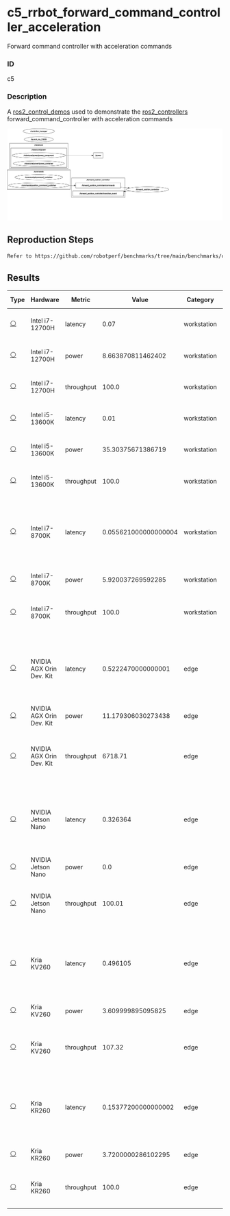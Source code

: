 # c5_rrbot_forward_command_controller_acceleration

Forward command controller with acceleration commands

### ID
c5

### Description
A [ros2_control_demos](https://github.com/ros-controls/ros2_control_demos) used to demonstrate the [ros2_controllers](https://github.com/ros-controls/ros2_controllers) forward_command_controller with acceleration commands


![](../../../imgs/c3_rrbot_forward_command_controller_position.svg)

## Reproduction Steps

```bash
Refer to https://github.com/robotperf/benchmarks/tree/main/benchmarks/control/c5_rrbot_forward_command_controller_acceleration and review the launch files to reproduce this package.
```

## Results

| Type | Hardware | Metric | Value | Category | Timestamp | Note | Data Source |
| --- | --- | --- | --- | --- | --- | --- | --- |
| [:white_circle:](https://github.com/robotperf/benchmarks/blob/main/benchmarks/README.md#type) | Intel i7-12700H | latency | 0.07 | workstation | 08-07-2023 | mean 0.02 ms, rms 0.02 ms, max 0.07 ms, min 0.00 ms, lost 0.00%, update rate 100 Hz | [N/A](https://github.com/robotperf/rosbags/tree/main/N/A) |
| [:white_circle:](https://github.com/robotperf/benchmarks/blob/main/benchmarks/README.md#type) | Intel i7-12700H | power | 8.663870811462402 | workstation | 08-07-2023 | mean 0.02 ms, rms 0.02 ms, max 0.07 ms, min 0.00 ms, lost 0.00%, update rate 100 Hz | [N/A](https://github.com/robotperf/rosbags/tree/main/N/A) |
| [:white_circle:](https://github.com/robotperf/benchmarks/blob/main/benchmarks/README.md#type) | Intel i7-12700H | throughput | 100.0 | workstation | 08-07-2023 | mean 0.02 ms, rms 0.02 ms, max 0.07 ms, min 0.00 ms, lost 0.00%, update rate 100 Hz | [N/A](https://github.com/robotperf/rosbags/tree/main/N/A) |
| [:white_circle:](https://github.com/robotperf/benchmarks/blob/main/benchmarks/README.md#type) | Intel i5-13600K | latency | 0.01 | workstation | 08-07-2023 | mean 0.00, ms, rms 0.00 ms, max 0.01 ms, min 0.00 ms, lost 0.00%, update rate 100 Hz | [N/A](https://github.com/robotperf/rosbags/tree/main/N/A) |
| [:white_circle:](https://github.com/robotperf/benchmarks/blob/main/benchmarks/README.md#type) | Intel i5-13600K | power | 35.30375671386719 | workstation | 08-07-2023 | mean 0.00, ms, rms 0.00 ms, max 0.01 ms, min 0.00 ms, lost 0.00%, update rate 100 Hz | [N/A](https://github.com/robotperf/rosbags/tree/main/N/A) |
| [:white_circle:](https://github.com/robotperf/benchmarks/blob/main/benchmarks/README.md#type) | Intel i5-13600K | throughput | 100.0 | workstation | 08-07-2023 | mean 0.00, ms, rms 0.00 ms, max 0.01 ms, min 0.00 ms, lost 0.00%, update rate 100 Hz | [N/A](https://github.com/robotperf/rosbags/tree/main/N/A) |
| [:white_circle:](https://github.com/robotperf/benchmarks/blob/main/benchmarks/README.md#type) | Intel i7-8700K | latency | 0.055621000000000004 | workstation | 2023-07-20 14:54:29 | ✋mean_benchmark 0.016474258575197888, rms_benchmark 0.01653362410999869, max_benchmark 0.055621000000000004, min_benchmark 0.003118, lost messages 0.07 % | [simulation](https://github.com/robotperf/rosbags/tree/main/simulation) |
| [:white_circle:](https://github.com/robotperf/benchmarks/blob/main/benchmarks/README.md#type) | Intel i7-8700K | power | 5.920037269592285 | workstation | 2023-07-20 14:57:43 | ✋ | [simulation](https://github.com/robotperf/rosbags/tree/main/simulation) |
| [:white_circle:](https://github.com/robotperf/benchmarks/blob/main/benchmarks/README.md#type) | Intel i7-8700K | throughput | 100.0 | workstation | 2023-07-20 15:01:14 | ✋mean_benchmark 100.0, rms_benchmark 100.0, max_benchmark 107.15, min_benchmark 93.83, lost messages 0.07 % | [simulation](https://github.com/robotperf/rosbags/tree/main/simulation) |
| [:white_circle:](https://github.com/robotperf/benchmarks/blob/main/benchmarks/README.md#type) | NVIDIA AGX Orin Dev. Kit | latency | 0.5222470000000001 | edge | 2023-07-21 17:09:12 | ✋mean_benchmark 0.011955726917440157, rms_benchmark 0.015192538054428393, max_benchmark 0.5222470000000001, min_benchmark 0.001728, lost messages 0.07 % | [simulation](https://github.com/robotperf/rosbags/tree/main/simulation) |
| [:white_circle:](https://github.com/robotperf/benchmarks/blob/main/benchmarks/README.md#type) | NVIDIA AGX Orin Dev. Kit | power | 11.179306030273438 | edge | 2023-07-21 17:31:18 | ✋ | [simulation](https://github.com/robotperf/rosbags/tree/main/simulation) |
| [:white_circle:](https://github.com/robotperf/benchmarks/blob/main/benchmarks/README.md#type) | NVIDIA AGX Orin Dev. Kit | throughput | 6718.71 | edge | 2023-07-21 17:55:36 | ✋mean_benchmark 6718.71, rms_benchmark 13985.87, max_benchmark 38437.88, min_benchmark 0.08, lost messages 0.07 % | [simulation](https://github.com/robotperf/rosbags/tree/main/simulation) |
| [:white_circle:](https://github.com/robotperf/benchmarks/blob/main/benchmarks/README.md#type) | NVIDIA Jetson Nano | latency | 0.326364 | edge | 2023-07-24 12:47:51 | ✋mean_benchmark 0.03523208970099668, rms_benchmark 0.04177455189022708, max_benchmark 0.326364, min_benchmark 0.016668, lost messages 0.04 % | [simulation](https://github.com/robotperf/rosbags/tree/main/simulation) |
| [:white_circle:](https://github.com/robotperf/benchmarks/blob/main/benchmarks/README.md#type) | NVIDIA Jetson Nano | power | 0.0 | edge | 2023-07-24 12:50:11 | ✋ | [simulation](https://github.com/robotperf/rosbags/tree/main/simulation) |
| [:white_circle:](https://github.com/robotperf/benchmarks/blob/main/benchmarks/README.md#type) | NVIDIA Jetson Nano | throughput | 100.01 | edge | 2023-07-24 12:53:20 | ✋mean_benchmark 100.01, rms_benchmark 100.02, max_benchmark 131.27, min_benchmark 90.59, lost messages 0.04 % | [simulation](https://github.com/robotperf/rosbags/tree/main/simulation) |
| [:white_circle:](https://github.com/robotperf/benchmarks/blob/main/benchmarks/README.md#type) | Kria KV260 | latency | 0.496105 | edge | 2023-07-25 00:36:52 | ✋mean_benchmark 0.03631871313294331, rms_benchmark 0.037524251132079925, max_benchmark 0.496105, min_benchmark 0.010331, lost messages 0.04 % | [simulation](https://github.com/robotperf/rosbags/tree/main/simulation) |
| [:white_circle:](https://github.com/robotperf/benchmarks/blob/main/benchmarks/README.md#type) | Kria KV260 | power | 3.609999895095825 | edge | 2023-07-25 00:39:09 | ✋ | [simulation](https://github.com/robotperf/rosbags/tree/main/simulation) |
| [:white_circle:](https://github.com/robotperf/benchmarks/blob/main/benchmarks/README.md#type) | Kria KV260 | throughput | 107.32 | edge | 2023-07-25 00:41:36 | ✋mean_benchmark 107.32, rms_benchmark 216.5, max_benchmark 5360.44, min_benchmark 11.62, lost messages 0.04 % | [simulation](https://github.com/robotperf/rosbags/tree/main/simulation) |
| [:white_circle:](https://github.com/robotperf/benchmarks/blob/main/benchmarks/README.md#type) | Kria KR260 | latency | 0.15377200000000002 | edge | 2023-07-25 02:35:27 | ✋mean_benchmark 0.03534882551319648, rms_benchmark 0.03548432930808023, max_benchmark 0.15377200000000002, min_benchmark 0.011151, lost messages 0.02 % | [simulation](https://github.com/robotperf/rosbags/tree/main/simulation) |
| [:white_circle:](https://github.com/robotperf/benchmarks/blob/main/benchmarks/README.md#type) | Kria KR260 | power | 3.7200000286102295 | edge | 2023-07-25 02:37:43 | ✋ | [simulation](https://github.com/robotperf/rosbags/tree/main/simulation) |
| [:white_circle:](https://github.com/robotperf/benchmarks/blob/main/benchmarks/README.md#type) | Kria KR260 | throughput | 100.0 | edge | 2023-07-25 02:40:08 | ✋mean_benchmark 100.0, rms_benchmark 100.0, max_benchmark 131.81, min_benchmark 80.56, lost messages 0.02 % | [simulation](https://github.com/robotperf/rosbags/tree/main/simulation) |

